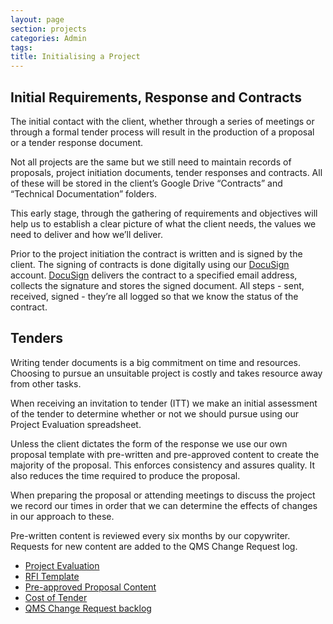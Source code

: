 ```yaml
---
layout: page
section: projects
categories: Admin
tags:
title: Initialising a Project
---
```


## Initial Requirements, Response and Contracts

The initial contact with the client, whether through a series of meetings or through a formal tender process will result in the production of a proposal or a tender response document.

Not all projects are the same but we still need to maintain records of proposals, project initiation documents, tender responses and contracts. All of these will be stored in the client’s Google Drive “Contracts” and “Technical Documentation” folders.

This early stage, through the gathering of requirements and objectives will help us to establish a clear picture of what the client needs, the values we need to deliver and how we’ll deliver.

Prior to the project initiation the contract is written and is signed by the client. The signing of contracts is done digitally using our [DocuSign](https://www.docusign.net/member/MemberLogin.aspx) account. [DocuSign](https://www.docusign.net/member/MemberLogin.aspx) delivers the contract to a specified email address, collects the signature and stores the signed document. All steps - sent, received, signed - they’re all logged so that we know the status of the contract.


## Tenders

Writing tender documents is a big commitment on time and resources. Choosing to pursue an unsuitable project is costly and takes resource away from other tasks.

When receiving an invitation to tender (ITT) we make an initial assessment of the tender to determine whether or not we should pursue using our Project Evaluation spreadsheet.

Unless the client dictates the form of the response we use our own proposal template with pre-written and pre-approved content to create the majority of the proposal. This enforces consistency and assures quality. It also reduces the time required to produce the proposal.

When preparing the proposal or attending meetings to discuss the project we record our times in order that we can determine the effects of changes in our approach to these.

Pre-written content is reviewed every six months by our copywriter. Requests for new content are added to the QMS Change Request log.

- [Project Evaluation](https://docs.google.com/a/wunderkraut.com/spreadsheet/ccc?key=0Ahb4YZjQwNDgdFpOd3o3bHBkYXQ2eGV1X2diM2ZxVGc#gid=0)
- [RFI Template](https://docs.google.com/a/wunderkraut.com/document/d/1mRlELA9rTN2zFUibhhWmObO97_3RaYfrgfBqbSyeq8A/edit#)
- [Pre-approved Proposal Content](https://docs.google.com/a/wunderkraut.com/spreadsheet/ccc?key=0An9zqkd7d0PYdDN2RmJ4QUdsOFVRZmZBd1Fzdk9BN1E#gid=0)
- [Cost of Tender](https://docs.google.com/a/wunderkraut.com/spreadsheet/ccc?key=0Ahb4YZjQwNDgdGlNeVc4djhRVUd0d0lTYjBSTDJJS3c#gid=0)
- [QMS Change Request backlog](https://rally1.rallydev.com/#/18084711157d/backlog)
